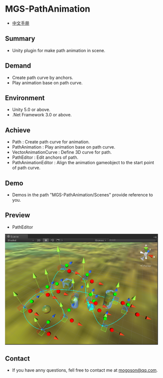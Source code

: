 # MGS-PathAnimation
- [中文手册](./README_ZH.md)

## Summary
- Unity plugin for make path animation in scene.

## Demand
- Create path curve by anchors.
- Play animation base on path curve.

## Environment
- Unity 5.0 or above.
- .Net Framework 3.0 or above.

## Achieve
- Path : Create path curve for animation.
- PathAnimation : Play animation base on path curve.
- VectorAnimationCurve : Define 3D curve for path.
- PathEditor : Edit anchors of path.
- PathAnimationEditor : Align the animation gameobject to the start point of path curve.

## Demo
- Demos in the path "MGS-PathAnimation/Scenes" provide reference to you.

## Preview
- PathEditor

![PathEditor](./Attachments/PathEditor.png)

## Contact
- If you have anny questions, fell free to contact me at mogoson@qq.com.
